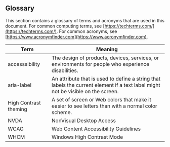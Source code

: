 <a name="glossary"></a>
## Glossary

This section contains a glossary of terms and acronyms that are used in this document. For common computing terms, see [https://techterms.com/](https://techterms.com/). For common acronyms, see [https://www.acronymfinder.com](https://www.acronymfinder.com).

| Term                  | Meaning                                                                                                                           |
| --------------------- | --------------------------------------------------------------------------------------------------------------------------------- |
| accesssibility        | The design of products, devices, services, or environments for people who experience disabilities.                                |
| aria-label            | An attribute that is used to define a string that labels the current element if a text label might  not be visible on the screen. |
| High Contrast theming | A set of screen or Web colors  that make it easier to see letters than with  a normal color scheme.                               | 
| NVDA                  | NonVisual Desktop Access                                                                                                          |
| WCAG                  | Web Content Accessibility Guidelines                                                                                              | 
| WHCM                  | Windows High Contrast Mode                                                                                                        | 

